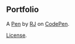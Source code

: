 Portfolio
---------


A [Pen](https://codepen.io/BobisMighty/pen/YxVJzG) by [RJ](https://codepen.io/BobisMighty) on [CodePen](https://codepen.io).

[License](https://codepen.io/BobisMighty/pen/YxVJzG/license).